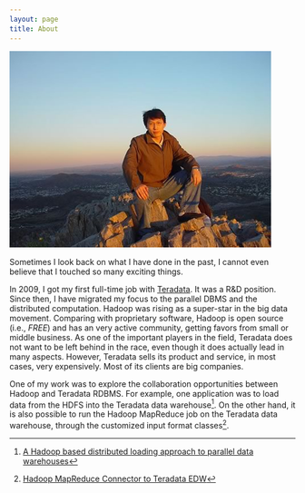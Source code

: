 ```yaml
---
layout: page
title: About
---
```



<!-- 

Before I came to the U.S., I had got my B.S. and M.S. from <a
href="http://cs11.ustc.edu.cn/en/more.php?siteid=573&amp;tplset=depte1&
amp;catalogid=575&amp;pid=573" rel="nofollow" target="_blank">the
Computer Science Department</a> at <a href="http://www.ustc.edu.cn/en/"
rel="nofollow" target="_blank">University of Science and Technology of
China</a>.  In Fall 2004, I joined <a
href="http://sci.asu.edu/about/cse.php" rel="nofollow"
target="_blank">the Computer Science and Engineering Department</a> at
<a href="http://www.asu.edu/" rel="nofollow" target="_blank">Arizona
State University</a> as a graduate student. This is the beginning of my
journey towards a Ph.D. 

# Education

* Ph.D
* Master
* BE


# Working Experience
* NEC Labs in America
	* Two summers
* Teradata Labs
* Turn Inc
	* Senior Software Engineer
	* Lead Software Engineer

-->

![Alt text](/public/qiyan2.jpg "CamelBack@Pheonix")

Sometimes I look back on what I have done in the past, I cannot even 
believe that I touched so many exciting things.

In 2009, I got my first full-time job with [Teradata](http://www.teradata.com). It was a R&D position. Since then, I have migrated my focus to the parallel DBMS and the distributed computation. Hadoop was rising as a super-star in the big data movement. 
Comparing with proprietary software, Hadoop is open source (i.e., *FREE*) and has an very active community, getting favors from small or middle business. 
As one of the important players in the field, Teradata does not want to be left behind in the race, even though it does actually lead in many aspects. However, Teradata sells its product and service, in most cases, very expensively. Most of its clients are big companies. 
 
One of my work was to explore the collaboration opportunities between Hadoop and Teradata RDBMS. For example, one application was to load data from the HDFS into the Teradata data warehouse[^1]. 
On the other hand, it is also possible to run the Hadoop MapReduce job on the Teradata data warehouse, through the customized input format classes[^2]. 



[^1]: [A Hadoop based distributed loading approach to parallel data warehouses](http://dl.acm.org/citation.cfm?id=1989323.1989440&coll=DL&dl=GUIDE&CFID=537999572&CFTOKEN=72178896)

[^2]: [Hadoop MapReduce Connector to Teradata EDW](http://developer.teradata.com/extensibility/articles/hadoop-mapreduce-connector-to-teradata-edw)
